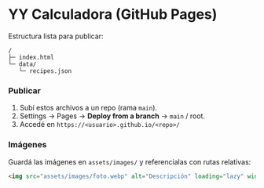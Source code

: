 # YY Calculadora (GitHub Pages)

Estructura lista para publicar:
```
/
├─ index.html
└─ data/
   └─ recipes.json
```

### Publicar
1) Subí estos archivos a un repo (rama `main`).
2) Settings → Pages → **Deploy from a branch** → `main` / root.
3) Accedé en `https://<usuario>.github.io/<repo>/`

### Imágenes
Guardá las imágenes en `assets/images/` y referencialas con rutas relativas:
```html
<img src="assets/images/foto.webp" alt="Descripción" loading="lazy" width="640" height="360">
```
